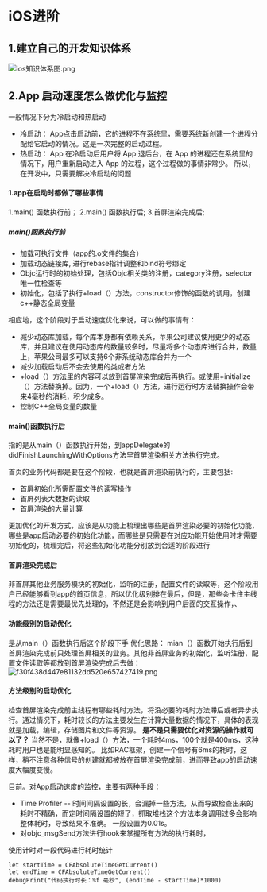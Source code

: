 # iOS进阶

## 1.建立自己的开发知识体系
![ios知识体系图.png](https://upload-images.jianshu.io/upload_images/2026287-3951f5c8983ee6b7.png?imageMogr2/auto-orient/strip%7CimageView2/2/w/1240)
 
 
## 2.App 启动速度怎么做优化与监控
一般情况下分为冷启动和热启动
* 冷启动： App点击启动前，它的进程不在系统里，需要系统新创建一个进程分配给它启动的情况。这是一次完整的启动过程。
* 热启动： App 在冷启动后用户将 App 退后台，在 App 的进程还在系统里的情况下，用户重新启动进入 App 的过程，这个过程做的事情非常少。
所以，在开发中，只需要解决冷启动的问题

#### 1.app在启动时都做了哪些事情
1.main() 函数执行前；
2.main() 函数执行后;
3.首屏渲染完成后;

##### main()函数执行前
* 加载可执行文件（app的.o文件的集合）
* 加载动态链接库, 进行rebase指针调整和bind符号绑定
* Objc运行时的初始处理，包括Objc相关类的注册，category注册，selector唯一性检查等
* 初始化，包括了执行+load（）方法，constructor修饰的函数的调用，创建c++静态全局变量

相应地，这个阶段对于启动速度优化来说，可以做的事情有：
* 减少动态库加载，每个库本身都有依赖关系，苹果公司建议使用更少的动态库，并且建议在使用动态库的数量较多时，尽量将多个动态库进行合并，数量上，苹果公司最多可以支持6个非系统动态库合并为一个
* 减少加载启动后不会去使用的类或者方法
* +load（）方法里的内容可以放到首屏渲染完成后再执行。或使用+initialize（）方法替换掉。因为，一个+load（）方法，进行运行时方法替换操作会带来4毫秒的消耗，积少成多。
* 控制C++全局变量的数量

#### main()函数执行后
指的是从main（）函数执行开始，到appDelegate的didFinishLaunchingWithOptions方法里首屏渲染相关方法执行完成。

首页的业务代码都是要在这个阶段，也就是首屏渲染前执行的，主要包括:
* 首屏初始化所需配置文件的读写操作
* 首屏列表大数据的读取
* 首屏渲染的大量计算

更加优化的开发方式，应该是从功能上梳理出哪些是首屏渲染必要的初始化功能，哪些是app启动必要的初始化功能，而哪些是只需要在对应功能开始使用时才需要初始化的，梳理完后，将这些初始化功能分别放到合适的阶段进行

#### 首屏渲染完成后
非首屏其他业务服务模块的初始化，监听的注册，配置文件的读取等，这个阶段用户已经能够看到app的首页信息，所以优化级别排在最后，但是，那些会卡住主线程的方法还是需要最优先处理的，不然还是会影响到用户后面的交互操作，、

#### 功能级别的启动优化
是从main（）函数执行后这个阶段下手
优化思路： mian（）函数开始执行后到首屏渲染完成前只处理首屏相关的业务。其他非首屏业务的初始化，监听注册，配置文件读取等都放到首屏渲染完成后去做：
![f30f438d447e81132dd520e657427419.png](https://upload-images.jianshu.io/upload_images/2026287-4db7b138db4aa386.png?imageMogr2/auto-orient/strip%7CimageView2/2/w/1240)

#### 方法级别的启动优化
检查首屏渲染完成前主线程有哪些耗时方法，将没必要的耗时方法滞后或者异步执行。通过情况下，耗时较长的方法主要发生在计算大量数据的情况下，具体的表现就是加载，编辑，存储图片和文件等资源。
**是不是只需要优化对资源的操作就可以了？**
当然不是，就像+load（）方法，一个耗时4ms，100个就是400ms，这种耗时用户也是能明显感知的。
比如RAC框架，创建一个信号有6ms的耗时，这样，稍不注意各种信号的创建就都被放在首屏渲染完成前，进而导致app的启动速度大幅度变慢。

目前。对App启动速度的监控，主要有两种手段：
* Time Profiler -- 时间间隔设置的长，会漏掉一些方法，从而导致检查出来的耗时不精确，而定时间隔设置的短了，抓取堆栈这个方法本身调用过多会影响整体耗时，导致结果不准确。 一般设置为0.01s。
* 对objc_msgSend方法进行hook来掌握所有方法的执行耗时，

使用计时对一段代码进行耗时统计
```
let startTime = CFAbsoluteTimeGetCurrent()
let endTime = CFAbsoluteTimeGetCurrent()
debugPrint("代码执行时长：%f 毫秒", (endTime - startTime)*1000)
```

